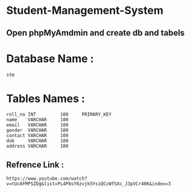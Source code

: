 # Student-Management-System

## Open phpMyAmdmin and create db and tabels

# Database Name :
    stm
    
# Tables Names :
    roll_no INT         100     PRIMARY_KEY
    name    VARCHAR     100
    email   VARCHAR     100
    gender  VARCHAR     100
    contact VARCHAR     100
    dob     VARCHAR     100
    address VARCHAR     100

## Refrence Link :
    https://www.youtube.com/watch?v=tUc6FMPSZDg&list=PL4P8sY6zvjk5YsiQCcWfSXc_J3pVCr40K&index=3
